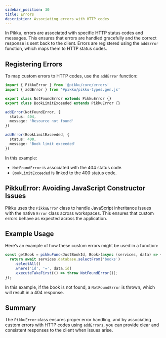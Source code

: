 ```yaml
---
sidebar_position: 30
title: Errors
description: Associating errors with HTTP codes
---
```


In Pikku, errors are associated with specific HTTP status codes and messages. This ensures that errors are handled gracefully and the correct response is sent back to the client. Errors are registered using the `addError` function, which maps them to HTTP status codes.

## Registering Errors

To map custom errors to HTTP codes, use the `addError` function:

```typescript
import { PikkuError } from '@pikku/core/errors'
import { addError } from '#pikku/pikku-types.gen.js'

export class NotFoundError extends PikkuError {}
export class BookLimitExceeded extends PikkuError {}

addError(NotFoundError, {
  status: 404,
  message: 'Resource not found'
})

addError(BookLimitExceeded, {
  status: 400,
  message: 'Book limit exceeded'
})
```

In this example:

- `NotFoundError` is associated with the 404 status code.
- `BookLimitExceeded` is linked to the 400 status code.

## PikkuError: Avoiding JavaScript Constructor Issues

Pikku uses the `PikkuError` class to handle JavaScript inheritance issues with the native `Error` class across workspaces. This ensures that custom errors behave as expected across the application.

## Example Usage

Here’s an example of how these custom errors might be used in a function:

```typescript
const getBook = pikkuFunc<JustBookId, Book>(async (services, data) => {
  return await services.database.selectFrom('books')
    .selectAll()
    .where('id', '=', data.id)
    .executeTakeFirst(() => throw NotFoundError());
});
```

In this example, if the book is not found, a `NotFoundError` is thrown, which will result in a 404 response.

## Summary

The `PikkuError` class ensures proper error handling, and by associating custom errors with HTTP codes using `addErrors`, you can provide clear and consistent responses to the client when issues arise.
